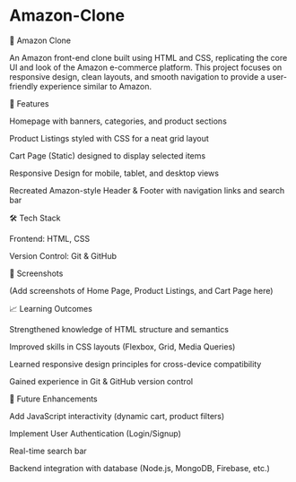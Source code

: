 # Amazon-Clone


🛒 Amazon Clone

An Amazon front-end clone built using HTML and CSS, replicating the core UI and look of the Amazon e-commerce platform. This project focuses on responsive design, clean layouts, and smooth navigation to provide a user-friendly experience similar to Amazon.

🚀 Features

Homepage with banners, categories, and product sections

Product Listings styled with CSS for a neat grid layout

Cart Page (Static) designed to display selected items

Responsive Design for mobile, tablet, and desktop views

Recreated Amazon-style Header & Footer with navigation links and search bar

🛠️ Tech Stack

Frontend: HTML, CSS

Version Control: Git & GitHub

📸 Screenshots

(Add screenshots of Home Page, Product Listings, and Cart Page here)

📈 Learning Outcomes

Strengthened knowledge of HTML structure and semantics

Improved skills in CSS layouts (Flexbox, Grid, Media Queries)

Learned responsive design principles for cross-device compatibility

Gained experience in Git & GitHub version control

🔮 Future Enhancements

Add JavaScript interactivity (dynamic cart, product filters)

Implement User Authentication (Login/Signup)

Real-time search bar

Backend integration with database (Node.js, MongoDB, Firebase, etc.)

